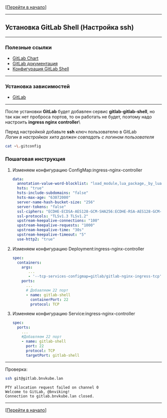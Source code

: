 [[Перейти в начало](../../README.md)]

---

## Установка GitLab Shell (Настройка ssh)

---

### Полезные ссылки

* [GitLab Chart](https://gitlab.com/gitlab-org/charts/gitlab)
* [GitLab документация](https://docs.gitlab.com/charts/)
* [Конфигурация GitLab Shell](https://docs.gitlab.com/charts/charts/gitlab/gitlab-shell/)

---

### Установка зависимостей

* [GitLab](../install-gitlab/README.md)

---

После установки **GitLab** будет добавлен сервис **gitlab-gitlab-shell**, но так как нет проброса портов, 
то он работать не будет, поэтому надо настроить **ingress nginx controller**\

Перед настройкой добавьте **ssh** ключ пользователю в GitLab\
_Логин в настройках хита должен совпадать с логином пользователя_
```bash
cat ~\.gitconfig
```

### Пошаговая инструкция

1. Изменяем конфигурацию ConfigMap:ingress-nginx-controller
   ```yaml
   data:
     annotation-value-word-blocklist: "load_module,lua_package,_by_lua,location,root,proxy_pass,serviceaccount,{,},',\""
     hsts: "true"
     hsts-include-subdomains: "false"
     hsts-max-age: "63072000"
     server-name-hash-bucket-size: "256"
     server-tokens: "false"
     ssl-ciphers: "ECDHE-ECDSA-AES128-GCM-SHA256:ECDHE-RSA-AES128-GCM-SHA256:ECDHE-ECDSA-AES256-GCM-SHA384:ECDHE-RSA-AES256-GCM-SHA384:ECDHE-ECDSA-CHACHA20-POLY1305:ECDHE-RSA-CHACHA20-POLY1305:DHE-RSA-AES128-GCM-SHA256:DHE-RSA-AES256-GCM-SHA384:!aNULL:!eNULL:!EXPORT:!DES:!MD5:!PSK:!RC4"
     ssl-protocols: "TLSv1.3 TLSv1.2"
     upstream-keepalive-connections: "100"
     upstream-keepalive-requests: "1000"
     upstream-keepalive-time: "30s"
     upstream-keepalive-timeout: "5"
     use-http2: "true"
   ```
2. Изменяем конфигурацию Deployment:ingress-nginx-controller
   ```yaml
   spec:
     containers:
       args:
          ...
          - '--tcp-services-configmap=gitlab/gitlab-nginx-ingress-tcp'
       ports:
         ...
         # Добавляем 22 порт
         - name: gitlab-shell
           containerPort: 22
           protocol: TCP
   ```

3. Изменяем конфигурацию Service:ingress-nginx-controller
   ```yaml
   spec:
     ports:
       ...
       #Добавляем 22 порт
       - name: gitlab-shell
         port: 22
         protocol: TCP
         targetPort: gitlab-shell
   ```
---

Проверка:
```bash
ssh git@gitlab.bnvkube.lan
```
```
PTY allocation request failed on channel 0
Welcome to GitLab, @bnviking!
Connection to gitlab.bnvkube.lan closed.
```

---

[[Перейти в начало](../../README.md)]
